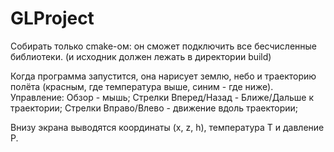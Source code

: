 # GLProject
Собирать только cmake-ом: он сможет подключить все бесчисленные библиотеки.
(и исходник должен лежать в директории build)

Когда программа запустится, она нарисует землю, небо и траекторию полёта (красным, где температура выше, синим - где ниже). 
Управление:
Обзор - мышь;
Стрелки Вперед/Назад - Ближе/Дальше к траектории;
Стрелки Вправо/Влево - движение вдоль траектории; 

Внизу экрана выводятся координаты (x, z, h), температура Т  и давление P.
